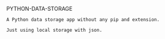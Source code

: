 PYTHON-DATA-STORAGE

    A Python data storage app without any pip and extension.

    Just using local storage with json.
